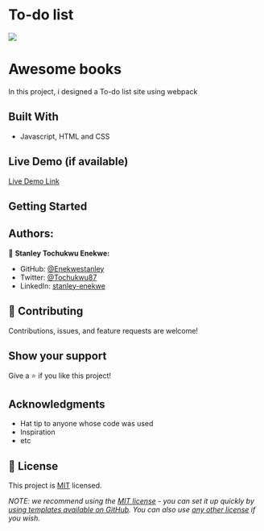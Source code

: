 # To-do list
![](https://img.shields.io/badge/Microverse-blueviolet)

# Awesome books

In this project, i designed a To-do list site using webpack

## Built With

- Javascript, HTML and CSS

## Live Demo (if available)

[Live Demo Link](https://enekwestanley.github.io/To-do-list/)


## Getting Started


## Authors:

👤 **Stanley Tochukwu Enekwe:**
- GitHub: [@Enekwestanley](https://github.com/Enekwestanley)
- Twitter: [@Tochukwu87](https://twitter.com/tochukwu87)
- LinkedIn: [stanley-enekwe](https://www.linkedin.com/in/stanley-enekwe-285104230/)


## 🤝 Contributing

Contributions, issues, and feature requests are welcome!

## Show your support

Give a ⭐️ if you like this project!

## Acknowledgments

- Hat tip to anyone whose code was used
- Inspiration
- etc

## 📝 License

This project is [MIT](./MIT.md) licensed.

_NOTE: we recommend using the [MIT license](https://choosealicense.com/licenses/mit/) - you can set it up quickly by [using templates available on GitHub](https://docs.github.com/en/communities/setting-up-your-project-for-healthy-contributions/adding-a-license-to-a-repository). You can also use [any other license](https://choosealicense.com/licenses/) if you wish._

